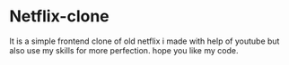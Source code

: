 # Netflix-clone
 It  is a simple frontend clone of old netflix i made with help of youtube but also use my skills for more perfection. hope you like my code.

